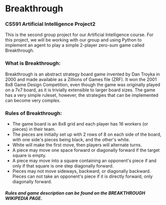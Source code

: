 # Breakthrough
### CS591 Artificial Intelligence Project2

This is the second group project for our Artificial Intelligence course. For this project, we will be working with our group and using Python to implement an agent to play a simple 2-player zero-sum game called Breakthrough.

### What is Breakthrough:
Breakthrough is an abstract strategy board game invented by Dan Troyka in 2000 and made available as a Zillions of Games file (ZRF). It won the 2001 8x8 Game Design Competition, even though the game was originally played on a 7x7 board, as it is trivially extensible to larger board sizes. The game has a very simple ruleset, however, the strategies that can be implemented can become very complex.
 
 
### Rules of Breakthrough:
- The game board is an 8x8 grid and each player has 16 workers (or pieces) in their team.
- The pieces are initially set up with 2 rows of 8 on each side of the board, with one side's pieces being black, and the other's white.
- White will make the first move, then players will alternate turns.
- A piece may move one space forward or diagonally forward if the target square is empty.
- A piece may move into a square containing an opponent's piece if and only if that square is one step diagonally forward.
- Pieces may not move sideways, backward, or diagonally backward. Pieces can not take an opponent's piece if it is directly forward, only diagonally forward.

##### Rules and game description can be found on the BREAKTHROUGH WIKIPEDIA PAGE.
